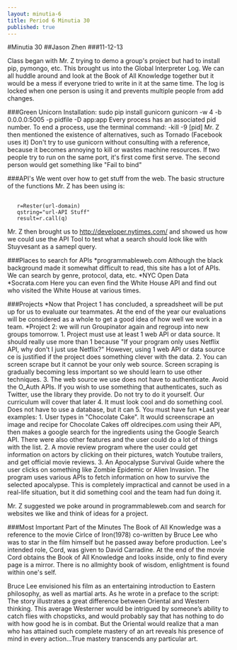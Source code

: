 ```yaml
---
layout: minutia-6
title: Period 6 Minutia 30
published: true
---
```


#Minutia 30
##Jason Zhen
###11-12-13

Class began with Mr. Z trying to demo a group's project but had to install pip, pymongo, etc. This brought us into the Global Interpreter Log. We can all huddle around and look at the Book of All Knowledge together but it would be a mess if everyone tried to write in it at the same time. The log is locked when one person is using it and prevents multiple people from add changes.

###Green Unicorn
Installation: sudo pip install gunicorn
gunicorn -w 4 -b 0.0.0.0:5005 -p pidfile -D app:app
Every process has an associated pid number. To end a process, use the terminal command: -kill -9 [pid]
Mr. Z then mentioned the existence of alternatives, such as Tornado (Facebook uses it)
Don't try to use gunicorn without consulting with a reference, because it becomes annoying to kill or wastes machine resources.
If two people try to run on the same port, it's first come first serve. The second person would get something like "Fail to bind"

###API's
We went over how to get stuff from the web. The basic structure of the functions Mr. Z has been using is:
<pre> <code>
   r=Rester(url-domain)
   qstring="url-API Stuff"
   result=r.call(q)
</pre></code>

Mr. Z then brought us to http://developer.nytimes.com/ and showed us how we could use the API Tool to test what a search should look like with Stuyvesant as a samepl query.

###Places to search for APIs
*programmableweb.com
Although the black background made it somewhat difficult to read, this site has a lot of APIs. We can search by genre, protocol, data, etc.
*NYC Open Data
*Socrata.com
Here you can even find the White House API and find out who visited the White House at various times.</li>

###Projects
*Now that Project 1 has concluded, a spreadsheet will be put up for us to evaluate our teammates. At the end of the year our evaluations will be considered as a whole to get a good idea of how well we work in a team.
*Project 2: we will run Groupinator again and regroup into new groups tomorrow.
	 1. Project must use at least 1 web API or data source. It should really use more than 1 because "If your program only uses Netflix API, why don't I just use Netflix?" However, using 1 web API or data source ce is justified if the project does something clever with the data.
	 2. You can screen scrape but it cannot be your only web source. Screen scraping is gradually becoming less important so we should learn to use other techniques.
	 3. The web source we use does not have to authenticate. Avoid the O_Auth APIs. If you wish to use something that authenticates, such as Twitter, use the library they provide. Do not try to do it yourself. Our curriculum will cover that later
	 4. It must look cool and do something cool. Does not have to use a database, but it can
	 5. You must have fun</li>
*Last year examples:
      1. User types in "Chocolate Cake". It would screenscrape an image and recipe for Chocolate Cakes off oldrecipes.com using their API, then makes a google search for the ingredients using the Google Search API. There were also other features and the user could do a lot of things with the list.
      2. A movie review program where the user could get information on actors by clicking on their pictures, watch Youtube trailers, and get official movie reviews.
      3. An Apocalypse Survival Guide where the user clicks on something like Zombie Epidemic or Alien Invasion. The program uses various APIs to fetch information on how to survive the selected apocalypse. This is completely impractical and cannot be used in a real-life situation, but it did something cool and the team had fun doing it.

Mr. Z suggested we poke around in programmableweb.com and search for websites we like and think of ideas for a project. 

###Most Important Part of the Minutes
The Book of All Knowledge was a reference to the movie Cirlce of Iron(1978) co-written by Bruce Lee who was to star in the film himself but he passed away before production. Lee's intended role, Cord, was given to David Carradine. At the end of the movie Cord obtains the Book of All Knowledge and looks inside, only to find every page is a mirror. There is no allmighty book of wisdom, enlightment is found within one's self. 

Bruce Lee envisioned his film as an entertaining introduction to Eastern philosophy, as well as martial arts. As he wrote in a preface to the script:
The story illustrates a great difference between Oriental and Western thinking. This average Westerner would be intrigued by someone’s ability to catch flies with chopsticks, and would probably say that has nothing to do with how good he is in combat. But the Oriental would realize that a man who has attained such complete mastery of an art reveals his presence of mind in every action...True mastery transcends any particular art.

